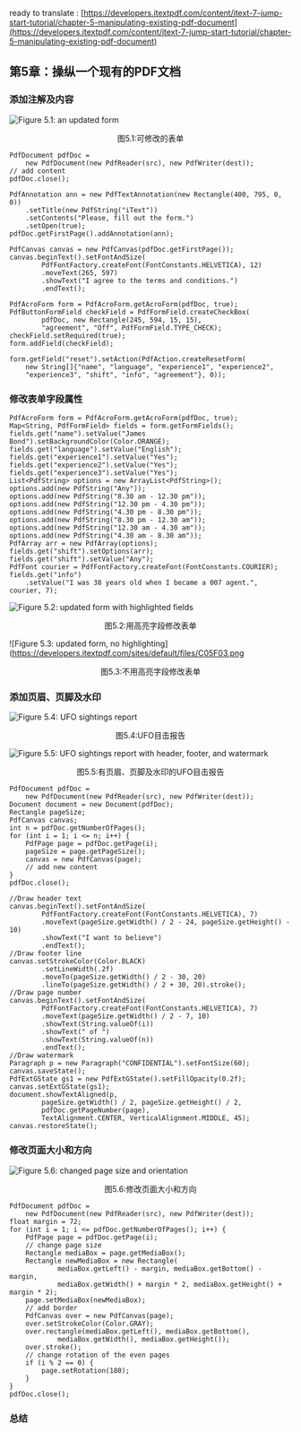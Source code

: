 ready to translate : [https://developers.itextpdf.com/content/itext-7-jump-start-tutorial/chapter-5-manipulating-existing-pdf-document](https://developers.itextpdf.com/content/itext-7-jump-start-tutorial/chapter-5-manipulating-existing-pdf-document)

## 第5章：操纵一个现有的PDF文档

### 添加注解及内容

![Figure 5.1: an updated form](https://developers.itextpdf.com/sites/default/files/C05F01.png)
<p align="center">图5.1:可修改的表单</p>

```
PdfDocument pdfDoc =
    new PdfDocument(new PdfReader(src), new PdfWriter(dest));
// add content
pdfDoc.close();
```

```
PdfAnnotation ann = new PdfTextAnnotation(new Rectangle(400, 795, 0, 0))
    .setTitle(new PdfString("iText"))
    .setContents("Please, fill out the form.")
    .setOpen(true);
pdfDoc.getFirstPage().addAnnotation(ann);
```

```
PdfCanvas canvas = new PdfCanvas(pdfDoc.getFirstPage());
canvas.beginText().setFontAndSize(
        PdfFontFactory.createFont(FontConstants.HELVETICA), 12)
        .moveText(265, 597)
        .showText("I agree to the terms and conditions.")
        .endText();
```

```
PdfAcroForm form = PdfAcroForm.getAcroForm(pdfDoc, true);
PdfButtonFormField checkField = PdfFormField.createCheckBox(
        pdfDoc, new Rectangle(245, 594, 15, 15),
        "agreement", "Off", PdfFormField.TYPE_CHECK);
checkField.setRequired(true);
form.addField(checkField);
```

```
form.getField("reset").setAction(PdfAction.createResetForm(
    new String[]{"name", "language", "experience1", "experience2",
    "experience3", "shift", "info", "agreement"}, 0));
```

### 修改表单字段属性

```
PdfAcroForm form = PdfAcroForm.getAcroForm(pdfDoc, true);
Map<String, PdfFormField> fields = form.getFormFields();
fields.get("name").setValue("James Bond").setBackgroundColor(Color.ORANGE);
fields.get("language").setValue("English");
fields.get("experience1").setValue("Yes");
fields.get("experience2").setValue("Yes");
fields.get("experience3").setValue("Yes");
List<PdfString> options = new ArrayList<PdfString>();
options.add(new PdfString("Any"));
options.add(new PdfString("8.30 am - 12.30 pm"));
options.add(new PdfString("12.30 pm - 4.30 pm"));
options.add(new PdfString("4.30 pm - 8.30 pm"));
options.add(new PdfString("8.30 pm - 12.30 am"));
options.add(new PdfString("12.30 am - 4.30 am"));
options.add(new PdfString("4.30 am - 8.30 am"));
PdfArray arr = new PdfArray(options);
fields.get("shift").setOptions(arr);
fields.get("shift").setValue("Any");
PdfFont courier = PdfFontFactory.createFont(FontConstants.COURIER);
fields.get("info")
    .setValue("I was 38 years old when I became a 007 agent.", courier, 7);
```

![Figure 5.2: updated form with highlighted fields](https://developers.itextpdf.com/sites/default/files/C05F02.png)
<p align="center">图5.2:用高亮字段修改表单</p>

![Figure 5.3: updated form, no highlighting](https://developers.itextpdf.com/sites/default/files/C05F03.png
<p align="center">图5.3:不用高亮字段修改表单</p>

### 添加页眉、页脚及水印

![Figure 5.4: UFO sightings report](https://developers.itextpdf.com/sites/default/files/C05F04.png)
<p align="center">图5.4:UFO目击报告</p>

![Figure 5.5: UFO sightings report with header, footer, and watermark](https://developers.itextpdf.com/sites/default/files/C05F05_0.png)
<p align="center">图5.5:有页眉、页脚及水印的UFO目击报告</p>

```
PdfDocument pdfDoc =
    new PdfDocument(new PdfReader(src), new PdfWriter(dest));
Document document = new Document(pdfDoc);
Rectangle pageSize;
PdfCanvas canvas;
int n = pdfDoc.getNumberOfPages();
for (int i = 1; i <= n; i++) {
    PdfPage page = pdfDoc.getPage(i);
    pageSize = page.getPageSize();
    canvas = new PdfCanvas(page);
    // add new content
}
pdfDoc.close();
```

```
//Draw header text
canvas.beginText().setFontAndSize(
        PdfFontFactory.createFont(FontConstants.HELVETICA), 7)
        .moveText(pageSize.getWidth() / 2 - 24, pageSize.getHeight() - 10)
        .showText("I want to believe")
        .endText();
//Draw footer line
canvas.setStrokeColor(Color.BLACK)
        .setLineWidth(.2f)
        .moveTo(pageSize.getWidth() / 2 - 30, 20)
        .lineTo(pageSize.getWidth() / 2 + 30, 20).stroke();
//Draw page number
canvas.beginText().setFontAndSize(
        PdfFontFactory.createFont(FontConstants.HELVETICA), 7)
        .moveText(pageSize.getWidth() / 2 - 7, 10)
        .showText(String.valueOf(i))
        .showText(" of ")
        .showText(String.valueOf(n))
        .endText();
//Draw watermark
Paragraph p = new Paragraph("CONFIDENTIAL").setFontSize(60);
canvas.saveState();
PdfExtGState gs1 = new PdfExtGState().setFillOpacity(0.2f);
canvas.setExtGState(gs1);
document.showTextAligned(p,
        pageSize.getWidth() / 2, pageSize.getHeight() / 2,
        pdfDoc.getPageNumber(page),
        TextAlignment.CENTER, VerticalAlignment.MIDDLE, 45);
canvas.restoreState();
```

### 修改页面大小和方向

![Figure 5.6: changed page size and orientation](https://developers.itextpdf.com/sites/default/files/C05F06.png)
<p align="center">图5.6:修改页面大小和方向</p>

```
PdfDocument pdfDoc =
    new PdfDocument(new PdfReader(src), new PdfWriter(dest));
float margin = 72;
for (int i = 1; i <= pdfDoc.getNumberOfPages(); i++) {
    PdfPage page = pdfDoc.getPage(i);
    // change page size
    Rectangle mediaBox = page.getMediaBox();
    Rectangle newMediaBox = new Rectangle(
            mediaBox.getLeft() - margin, mediaBox.getBottom() - margin,
            mediaBox.getWidth() + margin * 2, mediaBox.getHeight() + margin * 2);
    page.setMediaBox(newMediaBox);
    // add border
    PdfCanvas over = new PdfCanvas(page);
    over.setStrokeColor(Color.GRAY);
    over.rectangle(mediaBox.getLeft(), mediaBox.getBottom(),
            mediaBox.getWidth(), mediaBox.getHeight());
    over.stroke();
    // change rotation of the even pages
    if (i % 2 == 0) {
        page.setRotation(180);
    }
}
pdfDoc.close();
```

### 总结